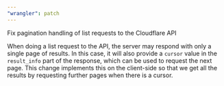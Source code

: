```yaml
---
"wrangler": patch
---
```


Fix pagination handling of list requests to the Cloudflare API

When doing a list request to the API, the server may respond with only a single page of results.
In this case, it will also provide a `cursor` value in the `result_info` part of the response, which can be used to request the next page.
This change implements this on the client-side so that we get all the results by requesting further pages when there is a cursor.
